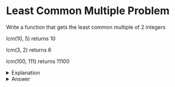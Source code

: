 # Least Common Multiple Problem
Write a function that gets the least common multiple of 2 integers

lcm(10, 5) returns 10

lcm(3, 2) returns 6

lcm(100, 111) returns 11100

<details>
<summary>Explanation</summary>
<br>
</details>


<details>
<summary>Answer</summary>
<br>

``` c
int lcm(int a, int b){
	int i = 1, j = 1;
	while(a*i != b*j){
		if(a*i < b*j)
			i++;
		else if (b*j < a*i)
			j++;
	}
	return a*i;
}
```

</details>
